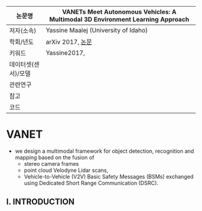 
| 논문명 |VANETs Meet Autonomous Vehicles: A Multimodal 3D Environment Learning Approach |
| --- | --- |
| 저자\(소속\) | Yassine Maalej \(University of Idaho\) |
| 학회/년도 | arXiv 2017, [논문](https://arxiv.org/abs/1705.08624v1) |
| 키워드 | Yassine2017,  |
| 데이터셋(센서)/모델 | |
| 관련연구||
| 참고 | |
| 코드 | |

# VANET 

- we design a multimodal framework for object detection, recognition and mapping based on the fusion
of 
	- stereo camera frames
	- point cloud Velodyne Lidar scans,
	- Vehicle-to-Vehicle (V2V) Basic Safety Messages (BSMs) exchanged
using Dedicated Short Range Communication (DSRC).


## I. INTRODUCTION


<!--stackedit_data:
eyJoaXN0b3J5IjpbMTkxNTQ1NDIyMF19
-->